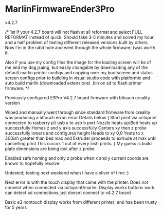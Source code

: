 # MarlinFirmwareEnder3Pro
v4.2.7


/*
1st if your 4.2.7 board will not flash at all reformat and select FULL REFORMAT instead of quick. Should take 3-5 minutes and solved my hour and a half problem of testing different released versions built by others. Now I'm in the rabit hole and went through the whole firmware; twas worth it. 

Also if you use my config files the image for the loading screen will be of me and my dog jsaing, but easily changable by downloading any of the default marlin printer configs and copying over my bootscreen and status screen configs prior to building in visual studio code with platformio and auto build marlin (downloaded extensions) .bin on sd to flash printer firmware.
*/




Previously configured E3Pro V4.2.7 board firmware with bltouch creality version

Wiped and manually went through since standard firmware from creality was producing a bltouch error: error Details below
{
Start print via octoprint connected to rasberry pi/ usb a to usb b port
Nozzle heats up/Bed heats up successfully
Homes z and y axis successfully
Centers xy then z probe successfully lowers and configures height
Heads to xy 0,0
Yeets to x 300ish greater than bed max and Extruder proceeds to extrude at max until cancelling print
This occurs 1 out of every 5ish prints.
}
My guess is build plate dimensions are being lost after z probe 

Enabled safe homing and only z probe when x and y current coords are known to hopefully resolve

Untested; testing next weekend when I have a sliver of time :)



Next error is with the touch display that came with the printer. Does not connect when connected via octoprint/marlin. Display works buttons work can detect sd connections just doesnt connect to v4.2.7 board

Basic e3 nontouch display works from different printer; and has been trusty for 5 years

